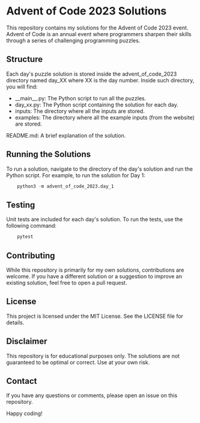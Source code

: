# Advent of Code 2023 Solutions

This repository contains my solutions for the Advent of Code 2023 event. Advent of Code is an annual event where programmers sharpen their skills through a series of challenging programming puzzles.

## Structure

Each day's puzzle solution is stored inside the advent_of_code_2023 directory named day_XX where XX is the day number. Inside such directory, you will find:

* \_\_main\_\_.py: The Python script to run all the puzzles.
* day_xx.py: The Python script containing the solution for each day.
* inputs: The directory where all the inputs are stored.
* examples: The directory where all the example inputs (from the website) are stored.
  

README.md: A brief explanation of the solution.
## Running the Solutions
To run a solution, navigate to the directory of the day's solution and run the Python script. For example, to run the solution for Day 1:

```python
    python3 -m advent_of_code_2023.day_1
```

## Testing
Unit tests are included for each day's solution. To run the tests, use the following command:

```python
    pytest
```

## Contributing
While this repository is primarily for my own solutions, contributions are welcome. If you have a different solution or a suggestion to improve an existing solution, feel free to open a pull request.

## License
This project is licensed under the MIT License. See the LICENSE file for details.

## Disclaimer
This repository is for educational purposes only. The solutions are not guaranteed to be optimal or correct. Use at your own risk.

## Contact
If you have any questions or comments, please open an issue on this repository.

Happy coding!